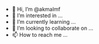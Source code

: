 - 👋 Hi, I’m @akmalmf
- 👀 I’m interested in ...
- 🌱 I’m currently learning ...
- 💞️ I’m looking to collaborate on ...
- 📫 How to reach me ...

<!---
akmalmf/akmalmf is a ✨ special ✨ repository because its `README.md` (this file) appears on your GitHub profile.
You can click the Preview link to take a look at your changes.
--->

